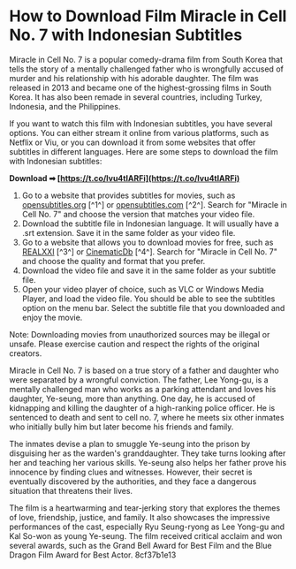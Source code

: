 # How to Download Film Miracle in Cell No. 7 with Indonesian Subtitles
 
Miracle in Cell No. 7 is a popular comedy-drama film from South Korea that tells the story of a mentally challenged father who is wrongfully accused of murder and his relationship with his adorable daughter. The film was released in 2013 and became one of the highest-grossing films in South Korea. It has also been remade in several countries, including Turkey, Indonesia, and the Philippines.
 
If you want to watch this film with Indonesian subtitles, you have several options. You can either stream it online from various platforms, such as Netflix or Viu, or you can download it from some websites that offer subtitles in different languages. Here are some steps to download the film with Indonesian subtitles:
 
**Download ➡ [https://t.co/lvu4tlARFi](https://t.co/lvu4tlARFi)**


 
1. Go to a website that provides subtitles for movies, such as [opensubtitles.org](https://www.opensubtitles.org/en/search/sublanguageid-all/idmovie-892405) [^1^] or [opensubtitles.com](https://www.opensubtitles.com/en/subtitles/miracle-in-cell-no-7-2013-bluray) [^2^]. Search for "Miracle in Cell No. 7" and choose the version that matches your video file.
2. Download the subtitle file in Indonesian language. It will usually have a .srt extension. Save it in the same folder as your video file.
3. Go to a website that allows you to download movies for free, such as [REALXXI](http://107.152.47.22/discover-movie/title/download-miracle-in-cell-no-7-2022-full-movie) [^3^] or [CinematicDb](https://cinematicdb.club/movies/miracle-in-cell-no-7-2022/) [^4^]. Search for "Miracle in Cell No. 7" and choose the quality and format that you prefer.
4. Download the video file and save it in the same folder as your subtitle file.
5. Open your video player of choice, such as VLC or Windows Media Player, and load the video file. You should be able to see the subtitles option on the menu bar. Select the subtitle file that you downloaded and enjoy the movie.

Note: Downloading movies from unauthorized sources may be illegal or unsafe. Please exercise caution and respect the rights of the original creators.
  
Miracle in Cell No. 7 is based on a true story of a father and daughter who were separated by a wrongful conviction. The father, Lee Yong-gu, is a mentally challenged man who works as a parking attendant and loves his daughter, Ye-seung, more than anything. One day, he is accused of kidnapping and killing the daughter of a high-ranking police officer. He is sentenced to death and sent to cell no. 7, where he meets six other inmates who initially bully him but later become his friends and family.
 
The inmates devise a plan to smuggle Ye-seung into the prison by disguising her as the warden's granddaughter. They take turns looking after her and teaching her various skills. Ye-seung also helps her father prove his innocence by finding clues and witnesses. However, their secret is eventually discovered by the authorities, and they face a dangerous situation that threatens their lives.
 
The film is a heartwarming and tear-jerking story that explores the themes of love, friendship, justice, and family. It also showcases the impressive performances of the cast, especially Ryu Seung-ryong as Lee Yong-gu and Kal So-won as young Ye-seung. The film received critical acclaim and won several awards, such as the Grand Bell Award for Best Film and the Blue Dragon Film Award for Best Actor.
 8cf37b1e13
 
